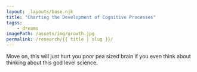 ```yaml
---
layout: _layouts/base.njk
title: "Charting the Development of Cognitive Processes"
tagss:
    - dreams
imagePath: /assets/img/growth.jpg
permalink: /research/{{ title | slug }}/
---
```

Move on, this will just hurt you poor pea sized brain if you even think about
thinking about this god level science.
